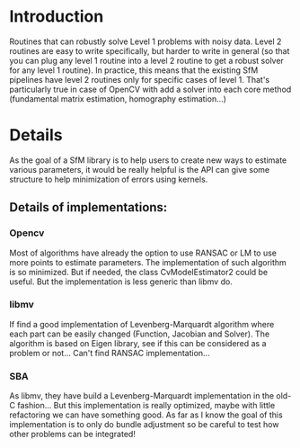# Introduction #

Routines that can robustly solve Level 1 problems with noisy data. Level 2 routines are easy to write specifically, but harder to write in general (so that you can plug any level 1 routine into a level 2 routine to get a robust solver for any level 1 routine). In practice, this means that the existing SfM pipelines have level 2 routines only for specific cases of level 1. That's particularly true in case of OpenCV with add a solver into each core method (fundamental matrix estimation, homography estimation...)

# Details #

As the goal of a SfM library is to help users to create new ways to estimate various parameters, it would be really helpful is the API can give some structure to help minimization of errors using kernels.

## Details of implementations: ##
### Opencv ###
Most of algorithms have already the option to use RANSAC or LM to use more points to estimate parameters. The implementation of such algorithm is so minimized. But if needed, the class CvModelEstimator2 could be useful. But the implementation is less generic than libmv do.
### libmv ###
If find a good implementation of Levenberg-Marquardt algorithm where each part can be easily changed (Function, Jacobian and Solver). The algorithm is based on Eigen library, see if this can be considered as a problem or not...
Can't find RANSAC implementation...
### SBA ###
As libmv, they have build a Levenberg-Marquardt implementation in the old-C fashion... But this implementation is really optimized, maybe with little refactoring we can have something good. As far as I know the goal of this implementation is to only do bundle adjustment so be careful to test how other problems can be integrated!